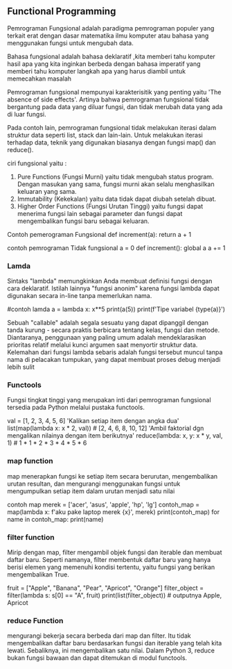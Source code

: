 ## Functional Programming

Pemrograman Fungsional adalah paradigma pemrograman populer yang terkait erat dengan dasar matematika ilmu komputer atau  bahasa yang menggunakan fungsi untuk mengubah data.

Bahasa fungsional adalah bahasa deklaratif ,kita memberi tahu komputer hasil apa yang kita inginkan
berbeda dengan bahasa imperatif yang memberi tahu komputer langkah apa yang harus diambil untuk memecahkan masalah

Pemrograman fungsional mempunyai karakterisitik yang penting yaitu 'The absence of side effects'. Artinya bahwa pemrograman fungsional tidak bergantung pada data yang diluar fungsi, dan tidak merubah data yang ada di luar fungsi.

Pada contoh lain, pemrograman fungsional tidak melakukan iterasi dalam struktur data seperti list, stack dan lain-lain. Untuk melakukan iterasi terhadap data, teknik yang digunakan biasanya dengan fungsi map() dan reduce().

ciri fungsional yaitu :

1. Pure Functions (Fungsi Murni) yaitu tidak mengubah status program. Dengan masukan yang sama, fungsi murni akan selalu menghasilkan keluaran yang sama.  
2. Immutability (Kekekalan) yaitu data tidak dapat diubah setelah dibuat.
3. Higher Order Functions (Fungsi Urutan Tinggi) yaitu fungsi dapat menerima fungsi lain sebagai parameter dan fungsi dapat mengembalikan fungsi baru sebagai keluaran.

Contoh pemerograman Fungsional
def increment(a):
    return a + 1

contoh pemrograman Tidak fungsional
a = 0
def increment():
    global a
    a += 1

### Lamda

Sintaks "lambda" memungkinkan Anda membuat definisi fungsi dengan cara deklaratif. Istilah lainnya "fungsi anonim" karena fungsi lambda dapat digunakan secara in-line tanpa memerlukan nama.

#contoh lamda
a = lambda x: x**5
print(a(5))
print(f'Tipe variabel {type(a)}')

Sebuah "callable" adalah segala sesuatu yang dapat dipanggil dengan tanda kurung - secara praktis berbicara tentang kelas, fungsi dan metode. Diantaranya, penggunaan yang paling umum adalah mendeklarasikan prioritas relatif melalui kunci argumen saat menyortir struktur data.
Kelemahan dari fungsi lambda sebaris adalah fungsi tersebut muncul tanpa nama di pelacakan tumpukan, yang dapat membuat proses debug menjadi lebih sulit

### Functools

Fungsi tingkat tinggi yang merupakan inti dari pemrograman fungsional tersedia pada Python melalui pustaka functools. 

val = [1, 2, 3, 4, 5, 6]
'Kalikan setiap item dengan angka dua'
list(map(lambda x: x * 2, val)) # [2, 4, 6, 8, 10, 12]
'Ambil faktorial dgn mengalikan nilainya dengan item berikutnya'
reduce(lambda: x, y: x * y, val, 1) # 1 * 1 * 2 * 3 * 4 * 5 * 6
### map  function
map menerapkan fungsi ke setiap item secara berurutan, mengembalikan urutan resultan, dan mengurangi menggunakan fungsi untuk mengumpulkan setiap item dalam urutan menjadi satu nilai

contoh map
merek = ['acer', 'asus', 'apple', 'hp', 'lg']
contoh_map = map(lambda x: f'aku pake laptop merek {x}', merek)
print(contoh_map)
for name in contoh_map:
    print(name)

### filter function
Mirip dengan map, filter mengambil objek fungsi dan iterable dan membuat daftar baru.
Seperti namanya, filter membentuk daftar baru yang hanya berisi elemen yang memenuhi kondisi tertentu, yaitu fungsi yang berikan mengembalikan True.


fruit = ["Apple", "Banana", "Pear", "Apricot", "Orange"]
filter_object = filter(lambda s: s[0] == "A", fruit)
print(list(filter_object)) # outputnya Apple, Apricot

### reduce Function
mengurangi bekerja secara berbeda dari map dan filter. Itu tidak mengembalikan daftar baru berdasarkan fungsi dan iterable yang telah kita lewati. Sebaliknya, ini mengembalikan satu nilai.
Dalam Python 3, reduce bukan fungsi bawaan dan dapat ditemukan di modul functools.

